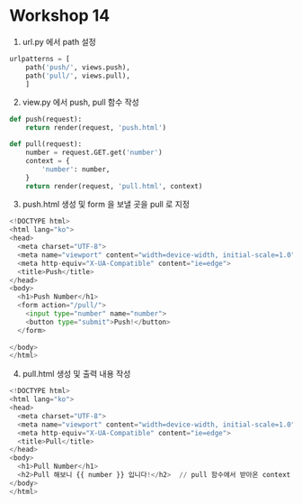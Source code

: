 # Workshop 14

1) url.py 에서 path 설정

```python
urlpatterns = [
    path('push/', views.push),
    path('pull/', views.pull), 
    ]
```

2) view.py 에서 push, pull 함수 작성

```python
def push(request):
    return render(request, 'push.html')

def pull(request):
    number = request.GET.get('number')
    context = {
        'number': number,
    }
    return render(request, 'pull.html', context)
```

3) push.html 생성 및 form 을 보낼 곳을 pull 로 지정

```python
<!DOCTYPE html>
<html lang="ko">
<head>
  <meta charset="UTF-8">
  <meta name="viewport" content="width=device-width, initial-scale=1.0">
  <meta http-equiv="X-UA-Compatible" content="ie=edge">
  <title>Push</title>
</head>
<body>
  <h1>Push Number</h1>
  <form action="/pull/">
    <input type="number" name="number">
    <button type="submit">Push!</button>
  </form>
  
</body>
</html>
```

4) pull.html 생성 및 출력 내용 작성

```python
<!DOCTYPE html>
<html lang="ko">
<head>
  <meta charset="UTF-8">
  <meta name="viewport" content="width=device-width, initial-scale=1.0">
  <meta http-equiv="X-UA-Compatible" content="ie=edge">
  <title>Pull</title>
</head>
<body>
  <h1>Pull Number</h1>
  <h2>Pull 해보니 {{ number }} 입니다!</h2>  // pull 함수에서 받아온 context
</body>
</html>
```

